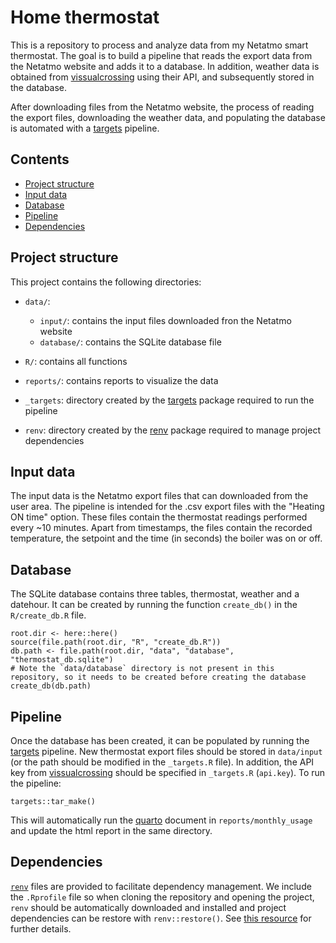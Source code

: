 Home thermostat
================

This is a repository to process and analyze data from my Netatmo smart thermostat. The goal is to build a pipeline that reads the export data from the Netatmo website and adds it to a database. In addition, weather data is obtained from [vissualcrossing](visualcrossing.com/) using their API, and subsequently stored in the database.

After downloading files from the Netatmo website, the process of reading the export files, downloading the weather data, and populating the database is automated with a [targets](https://docs.ropensci.org/targets/) pipeline.

## Contents

- [Project structure](#project-structure)
- [Input data](#input-data)
- [Database](#database)
- [Pipeline](#pipeline)
- [Dependencies](#dependencies)


## Project structure

This project contains the following directories:

- `data/`: 

  - `input/`: contains the input files downloaded fron the Netatmo website
  - `database/`: contains the SQLite database file
  
- `R/`: contains all functions
- `reports/`: contains reports to visualize the data
- `_targets`: directory created by the [targets](https://docs.ropensci.org/targets/) package required to run the pipeline
- `renv`: directory created by the [renv](https://rstudio.github.io/renv/articles/renv.html) package required to manage project dependencies

## Input data

The input data is the Netatmo export files that can downloaded from the user area. The pipeline is intended for the .csv export files with the "Heating ON time" option. These files contain the thermostat readings performed every ~10 minutes. Apart from timestamps, the files contain the recorded temperature, the setpoint and the time (in seconds) the boiler was on or off.

## Database

The SQLite database contains three tables, thermostat, weather and a datehour. It can be created by running the function `create_db()` in the `R/create_db.R` file.

```
root.dir <- here::here()
source(file.path(root.dir, "R", "create_db.R"))
db.path <- file.path(root.dir, "data", "database", "thermostat_db.sqlite")
# Note the `data/database` directory is not present in this repository, so it needs to be created before creating the database
create_db(db.path)
```

## Pipeline

Once the database has been created, it can be populated by running the [targets](https://docs.ropensci.org/targets/) pipeline. New thermostat export files should be stored in `data/input` (or the path should be modified in the `_targets.R` file). In addition, the API key from [vissualcrossing](visualcrossing.com/) should be specified in `_targets.R` (`api.key`). To run the pipeline:

```
targets::tar_make()
```

This will automatically run the [quarto](https://quarto.org/) document in `reports/monthly_usage` and update the html report in the same directory.


## Dependencies

[`renv`](https://rstudio.github.io/renv/articles/renv.html) files are provided to facilitate dependency management. We include the `.Rprofile` file so when cloning the repository and opening the project, `renv` should be automatically downloaded and installed and project dependencies can be restore with `renv::restore()`. See [this resource](https://rstudio.github.io/renv/articles/collaborating.html) for further details.
